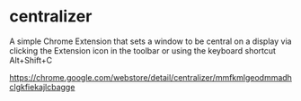 # centralizer
A simple Chrome Extension that sets a window to be central on a display via clicking the Extension icon in the toolbar or using the keyboard shortcut Alt+Shift+C

https://chrome.google.com/webstore/detail/centralizer/mmfkmlgeodmmadhclgkfiekajlcbagge
